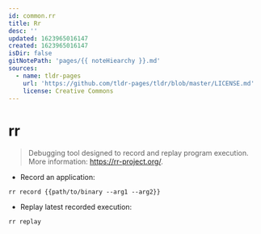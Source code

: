 ```yaml
---
id: common.rr
title: Rr
desc: ''
updated: 1623965016147
created: 1623965016147
isDir: false
gitNotePath: 'pages/{{ noteHiearchy }}.md'
sources:
  - name: tldr-pages
    url: 'https://github.com/tldr-pages/tldr/blob/master/LICENSE.md'
    license: Creative Commons
---
```

# rr

> Debugging tool designed to record and replay program execution.
> More information: <https://rr-project.org/>.

- Record an application:

`rr record {{path/to/binary --arg1 --arg2}}`

- Replay latest recorded execution:

`rr replay`

